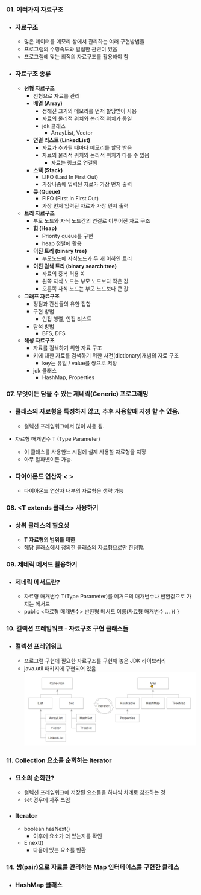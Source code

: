 ### 01. 여러가지 자료구조
- ### 자료구조
    - 많은 데이터를 메모리 상에서 관리하는 여러 구현방법들
    - 프로그램의 수행속도와 밀접한 관련이 있음
    - 프로그램에 맞는 최적의 자료구조를 활용해야 함

- ### 자료구조 종류
    - **선형 자료구조**
        - 선형으로 자료를 관리
        - **배열 (Array)**
            - 정해진 크기의 메모리를 먼저 할당받아 사용
            - 자료의 물리적 위치와 논리적 위치가 동일
            - jdk 클래스
                - ArrayList, Vector
        - **연결 리스트 (LinkedList)**
            - 자료가 추가될 때마다 메모리를 할당 받음
            - 자료의 물리적 위치와 논리적 위치가 다를 수 있음
                - 자료는 링크로 연결됨
        - **스택 (Stack)**
            - LIFO (Last In First Out)
            - 가장나중에 입력된 자료가 가장 먼저 출력
        - **큐 (Queue)**
            - FIFO (First In First Out)
            - 가장 먼저 입력된 자료가 가장 먼저 출력
    - **트리 자료구조**
        - 부모 노드와 자식 노드간의 연결로 이루어진 자료 구조
        - **힙 (Heap)**
            - Priority queue를 구현
            - heap 정렬에 활용
        - **이진 트리 (binary tree)**
            - 부모노드에 자식노드가 두 개 이하인 트리
        - **이진 검색 트리 (binary search tree)**
            - 자료의 중복 허용 X
            - 왼쪽 자식 노드는 부모 노드보다 작은 값
            - 오른쪽 자식 노드는 부모 노드보다 큰 값
    - **그래프 자료구조**
        - 정점과 간선들의 유한 집합
        - 구현 방법
            - 인접 행렬, 인접 리스트
        - 탐석 방법
            - BFS, DFS
    -  **해싱 자료구조**
        - 자료를 검색하기 위한 자료 구조
        - 키에 대한 자료를 검색하기 위한 사전(dictionary)개념의 자료 구조
            - key는 유일 / value를 쌍으로 저장
        - jdk 클래스
            - HashMap, Properties

### 07. 무엇이든 담을 수 있는 제네릭(Generic) 프로그래밍
- ### 클래스의 자료형을 특정하지 않고, 추후 사용할때 지정 할 수 있음.
    - 컬렉션 프레임워크에서 많이 사용 됨.

- 자료형 매개변수 T (Type Parameter)
    - 이 클래스를 사용한느 시점에 실제 사용할 자료형을 지정
    - 아무 알파벳이든 가능.
    
- ### 다이아몬드 연산자 < >
    - 다이아몬드 연산자 내부의 자료형은 생략 가능

### 08. <T extends 클래스> 사용하기
- ### 상위 클래스의 필요성
    - **T 자료형의 범위를 제한** 
    - 해당 클래스에서 정의한 클래스의 자료형으로만 한정함.

### 09. 제네릭 메서드 활용하기
- ### 제네릭 메서드란?
    - 자료형 매개변수 T(Type Parameter)를 메거드의 매개변수나 반환값으로 가지는 메서드
    - public <자료형 매개변수> 반환형 메서드 이름(자료형 매개변수 ... ){ }
    

### 10. 컬렉션 프레임워크 - 자료구조 구현 클래스들
- ### 컬렉션 프레임워크
    - 프로그램 구현에 필요한 자료구조를 구현해 놓은 JDK 라이브러리
    - java.util 패키지에 구현되어 있음
![](CollectionFramework.png)

### 11. Collection 요소를 순회하는 Iterator
- ### 요소의 순회란?
    - 컬렉션 프레임워크에 저장된 요소들을 하나씩 차례로 참조하는 것
    - set 경우에 자주 쓰임
- ### Iterator
    - boolean hasNext() 
        - 이후에 요소가 더 있는지를 확인
    - E next() 
        - 다음에 있는 요소를 반환

### 14. 쌍(pair)으로 자료를 관리하는 Map 인터페이스를 구현한 클래스
- ### HashMap 클래스
